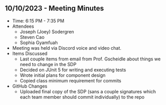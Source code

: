 ## 10/10/2023 - Meeting Minutes

- Time: 6:15 PM - 7:35 PM
- Attendees
    - Joseph (Joey) Sodergren
    - Steven Cao
    - Sophia Gyamfuah
- Meeting was held via Discord voice and video chat.
- Items Discussed
    - Last couple items from email from Prof. Gscheidle about things we need to change in the SDP
    - Decided on JUnit 5 for writing and executing tests
    - Wrote initial plans for component design
    - Copied class minimum requirement for commits
- GitHub Changes
    - Uploaded final copy of the SDP (sans a couple signatures which each team member should commit individually) to the repo